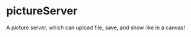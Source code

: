 pictureServer
=============

A picture server, which can upload file, save, and show like in a canvas!
